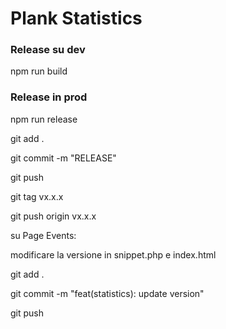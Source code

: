 # Plank Statistics

### Release su dev

npm run build

### Release in prod

npm run release

git add .

git commit -m "RELEASE"

git push

git tag vx.x.x

git push origin vx.x.x

su Page Events:

modificare la versione in snippet.php e index.html

git add .

git commit -m "feat(statistics): update version"

git push
